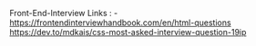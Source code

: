 Front-End-Interview Links : -
https://frontendinterviewhandbook.com/en/html-questions <br>
https://dev.to/mdkais/css-most-asked-interview-question-19ip
